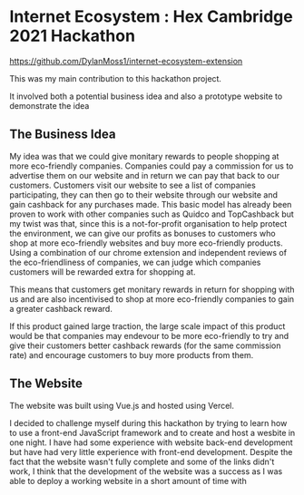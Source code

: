 # Internet Ecosystem : Hex Cambridge 2021 Hackathon 

https://github.com/DylanMoss1/internet-ecosystem-extension

This was my main contribution to this hackathon project.

It involved both a potential business idea and also a prototype website to demonstrate the idea

## The Business Idea

My idea was that we could give monitary rewards to people shopping at more eco-friendly companies. Companies could pay a commission for us to advertise them on our website and in return we can pay that back to our customers. Customers visit our website to see a list of companies participating, they can then go to their website through our website and gain cashback for any purchases made. This basic model has already been proven to work with other companies such as Quidco and TopCashback but my twist was that, since this is a not-for-profit organisation to help protect the environment, we can give our profits as bonuses to customers who shop at more eco-friendly websites and buy more eco-friendly products. Using a combination of our chrome extension and independent reviews of the eco-friendliness of companies, we can judge which companies customers will be rewarded extra for shopping at. 

This means that customers get monitary rewards in return for shopping with us and are also incentivised to shop at more eco-friendly companies to gain a greater cashback reward. 

If this product gained large traction, the large scale impact of this product would be that companies may endevour to be more eco-friendly to try and give their customers better cashback rewards (for the same commission rate) and encourage customers to buy more products from them.

## The Website

The website was built using Vue.js and hosted using Vercel.

I decided to challenge myself during this hackathon by trying to learn how to use a front-end JavaScript framework and to create and host a wesbite in one night. I have had some experience with website back-end development but have had very little experience with front-end development. Despite the fact that the website wasn't fully complete and some of the links didn't work, I think that the development of the website was a success as I was able to deploy a working website in a short amount of time with 
